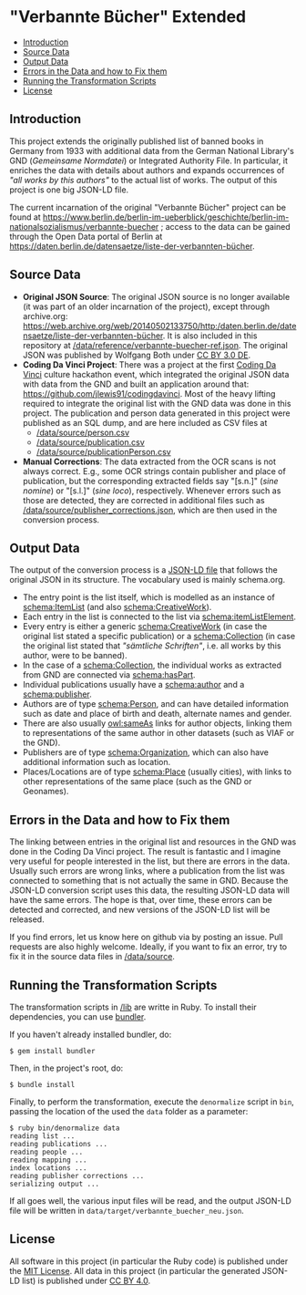 # "Verbannte Bücher" Extended

<!-- TOC depthFrom:2 -->

- [Introduction](#introduction)
- [Source Data](#source-data)
- [Output Data](#output-data)
- [Errors in the Data and how to Fix them](#errors-in-the-data-and-how-to-fix-them)
- [Running the Transformation Scripts](#running-the-transformation-scripts)
- [License](#license)

<!-- /TOC -->

## Introduction

This project extends the originally published list of banned books in Germany 
from 1933 with additional data from the German National Library's GND
(_Gemeinsame Normdatei_) or Integrated Authority File. In particular, it enriches
the data with details about authors and 
expands occurrences of _"all works by this authors"_ to the actual list of works.
The output of this project is one big JSON-LD file.

The current incarnation of the original "Verbannte Bücher" project can be found at
https://www.berlin.de/berlin-im-ueberblick/geschichte/berlin-im-nationalsozialismus/verbannte-buecher ;
access to the data can be gained through the Open Data portal of Berlin at
https://daten.berlin.de/datensaetze/liste-der-verbannten-bücher.

## Source Data

- **Original JSON Source**: The original JSON source is no longer available
  (it was part of an older incarnation of the project), except through
  archive.org:
  https://web.archive.org/web/20140502133750/http:/daten.berlin.de/datensaetze/liste-der-verbannten-bücher.
  It is also included in this repository at 
  [/data/reference/verbannte-buecher-ref.json](data/reference/verbannte-buecher-ref.json).
  The original JSON was published by Wolfgang Both under [CC BY 3.0 DE](https://creativecommons.org/licenses/by/3.0/de/).
- **Coding Da Vinci Project**: There was a project at the first
  [Coding Da Vinci](https://codingdavinci.de) culture hackathon event, which 
  integrated the original JSON data with data from the GND and built an 
  application around that: https://github.com/jlewis91/codingdavinci. 
  Most of the heavy lifting required to integrate the original list with the GND data was done in this project.
  The 
  publication and person data generated in this project were published as an 
  SQL dump, and are here included as CSV files at 
  - [/data/source/person.csv](data/source/person.csv)
  - [/data/source/publication.csv](data/source/publication.csv)
  - [/data/source/publicationPerson.csv](data/source/publicationPerson.csv)
- **Manual Corrections**: The data extracted from the OCR scans is not always
  correct. E.g., some OCR strings contain publisher and place of publication,
  but the corresponding extracted fields say "[s.n.]" (_sine nomine_) or
  "[s.l.]" (_sine loco_), respectively. Whenever errors such as those are
  detected, they are corrected in additional files such as 
  [/data/source/publisher_corrections.json](data/source/publisher_corrections.json), 
  which are then used in the conversion process.

## Output Data

The output of the conversion process is a [JSON-LD file](data/target/verbannte_buecher_neu.json) that follows the original JSON in its structure. The vocabulary used is mainly schema.org. 

- The entry point is the list itself, which is modelled as an instance of
  [schema:ItemList](https://schema.org/ItemList) (and also 
  [schema:CreativeWork](https://schema.org/CreativeWork)).
- Each entry in the list is connected to the list via [schema:itemListElement](https://schema.org/itemListElement).
- Every entry is either a generic [schema:CreativeWork](https://schema.org/CreativeWork) (in case the original list stated a specific publication) or a [schema:Collection](https://schema.org/Collection) (in case the original list stated that _"sämtliche Schriften"_, i.e. all works by this author, were to be banned).
- In the case of a [schema:Collection](https://schema.org/Collection), the individual works as extracted from GND are connected via [schema:hasPart](https://schema.org/hasPart).
- Individual publications usually have a [schema:author](https://schema.org/author) and a [schema:publisher](https://schema.org/publisher).
- Authors are of type [schema:Person](https://schema.org/Person), and can have detailed information such as date and place of birth and death, alternate names and gender.
- There are also usually [owl:sameAs](http://www.w3.org/2002/07/owl#sameAs) links for author objects, linking them to representations of the same author in other datasets (such as VIAF or the GND).
- Publishers are of type [schema:Organization](https://schema.org/Organization), which can also have additional information such as location.
- Places/Locations are of type [schema:Place](https://schema.org/Place) (usually cities), with links to other representations of the same place (such as the GND or Geonames).

## Errors in the Data and how to Fix them

The linking between entries in the original list and resources in the GND was done in the Coding Da Vinci project. The result is fantastic and I imagine very useful for people interested in the list, but there are errors in the data. Usually such errors are wrong links, where a publication from the list was connected to something that is not actually the same in GND. Because the JSON-LD conversion script uses this data, the resulting JSON-LD data will have the same errors. The hope is that, over time, these errors can be detected and corrected, and new versions of the JSON-LD list will be released.

If you find errors, let us know here on github via by posting an issue. Pull requests are also highly welcome. Ideally, if you want to fix an error, try to fix it in the source data files in [/data/source](data/source).

## Running the Transformation Scripts

The transformation scripts in [/lib](lib) are writte in Ruby. To install their dependencies, you can use [bundler](https://bundler.io).

If you haven't already installed bundler, do:

```shell
$ gem install bundler
```

Then, in the project's root, do:

```shell
$ bundle install
```

Finally, to perform the transformation, execute the `denormalize` script in `bin`, passing the location of the used the `data` folder as a parameter:

```shell
$ ruby bin/denormalize data
reading list ...
reading publications ...
reading people ...
reading mapping ...
index locations ...
reading publisher corrections ...
serializing output ...
```

If all goes well, the various input files will be read, and the output JSON-LD file will be written in `data/target/verbannte_buecher_neu.json`.

## License

All software in this project (in particular the Ruby code) is published under the [MIT License](LICENSE). All data in this project (in particular the generated JSON-LD list) is published under [CC BY 4.0](https://creativecommons.org/licenses/by/4.0/).